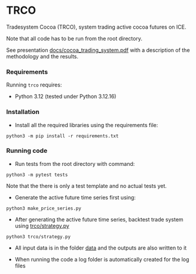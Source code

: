 TRCO
=====

Tradesystem Cocoa (TRCO), system trading active cocoa futures on ICE.

Note that all code has to be run from the root directory.

See presentation [docs/cocoa\_trading\_system.pdf](docs/cocoa_trading_system.pdf) with a description of the methodology and the results.


### Requirements

Running `trco` requires:

* Python 3.12 (tested under Python 3.12.16)

### Installation
* Install all the required libraries using the requirements file:
```console
python3 -m pip install -r requirements.txt
```

### Running code
* Run tests from the root directory with command:
```console
python3 -m pytest tests
```
Note that the there is only a test template and no actual tests yet.

* Generate the active future time series first using:
```console
python3 make_price_series.py 
```
* After generating the active future time series, backtest trade system using [trco/strategy.py](trco/strategy.py) 
```console
python3 trco/strategy.py 
```

* All input data is in the folder [data](data) and the outputs are also written to it

* When running the code a log folder is automatically created for the log files
